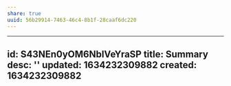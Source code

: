 ```yaml
---
share: true
uuid: 56b29914-7463-46c4-8b1f-28caaf6dc220
---
```

---
id: S43NEn0yOM6NbIVeYraSP
title: Summary
desc: ''
updated: 1634232309882
created: 1634232309882
---

